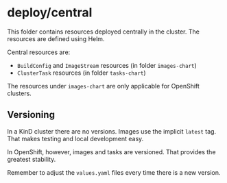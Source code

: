 # deploy/central

This folder contains resources deployed centrally in the cluster. The resources
are defined using Helm.

Central resources are:
* `BuildConfig` and `ImageStream` resources  (in folder `images-chart`)
* `ClusterTask` resources (in folder `tasks-chart`)

The resources under `images-chart` are only applicable for OpenShift clusters.

## Versioning

In a KinD cluster there are no versions. Images use the implicit `latest` tag. That makes testing and local development easy.

In OpenShift, however, images and tasks are versioned. That provides the greatest stability.

Remember to adjust the `values.yaml` files every time there is a new version.
